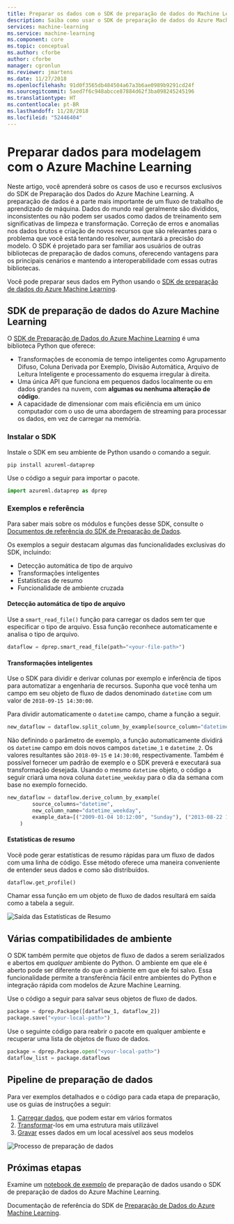 ```yaml
---
title: Preparar os dados com o SDK de preparação de dados do Machine Learning para Python – Azure
description: Saiba como usar o SDK de preparação de dados do Azure Machine Learning para o Python para carregar dados de vários formatos, transformá-los para serem mais utilizáveis e gravá-los em um local para serem acessados por seus modelos.
services: machine-learning
ms.service: machine-learning
ms.component: core
ms.topic: conceptual
ms.author: cforbe
author: cforbe
manager: cgronlun
ms.reviewer: jmartens
ms.date: 11/27/2018
ms.openlocfilehash: 91d0f3565db484504a67a3b6ae0989b9291cd24f
ms.sourcegitcommit: 5aed7f6c948abcce87884d62f3ba098245245196
ms.translationtype: HT
ms.contentlocale: pt-BR
ms.lasthandoff: 11/28/2018
ms.locfileid: "52446404"
---
```

# <a name="prepare-data-for-modeling-with-azure-machine-learning"></a>Preparar dados para modelagem com o Azure Machine Learning

Neste artigo, você aprenderá sobre os casos de uso e recursos exclusivos do SDK de Preparação dos Dados do Azure Machine Learning. A preparação de dados é a parte mais importante de um fluxo de trabalho de aprendizado de máquina. Dados do mundo real geralmente são divididos, inconsistentes ou não podem ser usados como dados de treinamento sem significativas de limpeza e transformação. Correção de erros e anomalias nos dados brutos e criação de novos recursos que são relevantes para o problema que você está tentando resolver, aumentará a precisão do modelo. O SDK é projetado para ser familiar aos usuários de outras bibliotecas de preparação de dados comuns, oferecendo vantagens para os principais cenários e mantendo a interoperabilidade com essas outras bibliotecas.

Você pode preparar seus dados em Python usando o [SDK de preparação de dados do Azure Machine Learning](https://aka.ms/data-prep-sdk).

## <a name="azure-machine-learning-data-prep-sdk"></a>SDK de preparação de dados do Azure Machine Learning

O [SDK de Preparação de Dados do Azure Machine Learning](https://aka.ms/data-prep-sdk) é uma biblioteca Python que oferece:

* Transformações de economia de tempo inteligentes como Agrupamento Difuso, Coluna Derivada por Exemplo, Divisão Automática, Arquivo de Leitura Inteligente e processamento do esquema irregular à direita.
* Uma única API que funciona em pequenos dados localmente ou em dados grandes na nuvem, com **algumas ou nenhuma alteração de código**.
* A capacidade de dimensionar com mais eficiência em um único computador com o uso de uma abordagem de streaming para processar os dados, em vez de carregar na memória.

### <a name="install-the-sdk"></a>Instalar o SDK

Instale o SDK em seu ambiente de Python usando o comando a seguir.

```shell
pip install azureml-dataprep
```

Use o código a seguir para importar o pacote.

```python
import azureml.dataprep as dprep
```

### <a name="examples-and-reference"></a>Exemplos e referência

Para saber mais sobre os módulos e funções desse SDK, consulte o [Documentos de referência do SDK de Preparação de Dados](https://aka.ms/data-prep-sdk).

Os exemplos a seguir destacam algumas das funcionalidades exclusivas do SDK, incluindo:

* Detecção automática de tipo de arquivo
* Transformações inteligentes
* Estatísticas de resumo
* Funcionalidade de ambiente cruzada


#### <a name="automatic-file-type-detection"></a>Detecção automática de tipo de arquivo

Use a `smart_read_file()` função para carregar os dados sem ter que especificar o tipo de arquivo. Essa função reconhece automaticamente e analisa o tipo de arquivo.

```python
dataflow = dprep.smart_read_file(path="<your-file-path>")
```

#### <a name="intelligent-transforms"></a>Transformações inteligentes

Use o SDK para dividir e derivar colunas por exemplo e inferência de tipos para automatizar a engenharia de recursos. Suponha que você tenha um campo em seu objeto de fluxo de dados denominado `datetime` com um valor de `2018-09-15 14:30:00`.

Para dividir automaticamente o `datetime` campo, chame a função a seguir.

```python
new_dataflow = dataflow.split_column_by_example(source_column="datetime")
```

Não definindo o parâmetro de exemplo, a função automaticamente dividirá os `datetime` campo em dois novos campos `datetime_1` e `datetime_2`. Os valores resultantes são `2018-09-15` e `14:30:00`, respectivamente. Também é possível fornecer um padrão de exemplo e o SDK preverá e executará sua transformação desejada. Usando o mesmo `datetime` objeto, o código a seguir criará uma nova coluna `datetime_weekday` para o dia da semana com base no exemplo fornecido.

```python
new_dataflow = dataflow.derive_column_by_example(
        source_columns="datetime", 
        new_column_name="datetime_weekday", 
        example_data=[("2009-01-04 10:12:00", "Sunday"), ("2013-08-22 17:00:00", "Thursday")]
    )
```

#### <a name="summary-statistics"></a>Estatísticas de resumo

Você pode gerar estatísticas de resumo rápidas para um fluxo de dados com uma linha de código. Esse método oferece uma maneira conveniente de entender seus dados e como são distribuídos.

```python
dataflow.get_profile()
```

Chamar essa função em um objeto de fluxo de dados resultará em saída como a tabela a seguir.

![Saída das Estatísticas de Resumo](./media/concept-data-preparation/output-example.png)

## <a name="multiple-environment-compatibilities"></a>Várias compatibilidades de ambiente

O SDK também permite que objetos de fluxo de dados a serem serializados e abertos em *qualquer* ambiente do Python. O ambiente em que ele é aberto pode ser diferente do que o ambiente em que ele foi salvo. Essa funcionalidade permite a transferência fácil entre ambientes do Python e integração rápida com modelos de Azure Machine Learning.

Use o código a seguir para salvar seus objetos de fluxo de dados.

```python
package = dprep.Package([dataflow_1, dataflow_2])
package.save("<your-local-path>")
```

Use o seguinte código para reabrir o pacote em qualquer ambiente e recuperar uma lista de objetos de fluxo de dados.

```python
package = dprep.Package.open("<your-local-path>")
dataflow_list = package.dataflows
```

## <a name="data-preparation-pipeline"></a>Pipeline de preparação de dados

Para ver exemplos detalhados e o código para cada etapa de preparação, use os guias de instruções a seguir:

1. [Carregar dados](how-to-load-data.md), que podem estar em vários formatos
2. [Transformar](how-to-transform-data.md)-los em uma estrutura mais utilizável
3. [Gravar](how-to-write-data.md) esses dados em um local acessível aos seus modelos

![Processo de preparação de dados](./media/concept-data-preparation/data-prep-process.png)

## <a name="next-steps"></a>Próximas etapas

Examine um [notebook de exemplo](https://github.com/Microsoft/AMLDataPrepDocs/tree/master/tutorials/getting-started/getting-started.ipynb) de preparação de dados usando o SDK de preparação de dados do Azure Machine Learning.

Documentação de referência do SDK de [Preparação de Dados do Azure Machine Learning](https://docs.microsoft.com/python/api/overview/azure/dataprep/intro?view=azure-dataprep-py).
